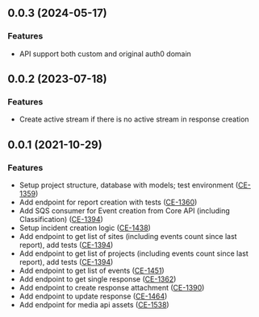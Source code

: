 ## 0.0.3 (2024-05-17)
### Features
- API support both custom and original auth0 domain

## 0.0.2 (2023-07-18)
### Features
- Create active stream if there is no active stream in response creation

## 0.0.1 (2021-10-29)

### Features
- Setup project structure, database with models; test environment ([CE-1359](https://jira.rfcx.org/browse/CE-1359))
- Add endpoint for report creation with tests ([CE-1360](https://jira.rfcx.org/browse/CE-1360))
- Add SQS consumer for Event creation from Core API (including Classification) ([CE-1394](https://jira.rfcx.org/browse/CE-1394))
- Setup incident creation logic ([CE-1438](https://jira.rfcx.org/browse/CE-1438))
- Add endpoint to get list of sites (including events count since last report), add tests ([CE-1394](https://jira.rfcx.org/browse/CE-1394))
- Add endpoint to get list of projects (including events count since last report), add tests ([CE-1394](https://jira.rfcx.org/browse/CE-1394))
- Add endpoint to get list of events ([CE-1451](https://jira.rfcx.org/browse/CE-1451))
- Add endpoint to get single response ([CE-1362](https://jira.rfcx.org/browse/CE-1362))
- Add endpoint to create response attachment ([CE-1390](https://jira.rfcx.org/browse/CE-1390))
- Add endpoint to update response ([CE-1464](https://jira.rfcx.org/browse/CE-1464))
- Add endpoint for media api assets ([CE-1538](https://jira.rfcx.org/browse/CE-1538))
